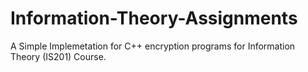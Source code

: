 # Information-Theory-Assignments
A Simple Implemetation for C++ encryption programs for Information Theory (IS201) Course.
